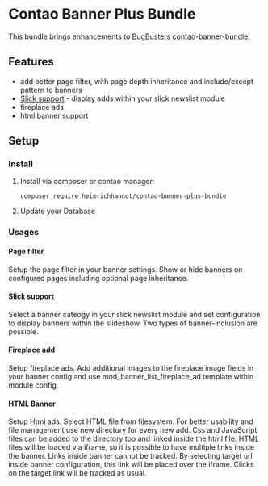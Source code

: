 # Contao Banner Plus Bundle 

This bundle brings enhancements to [BugBusters contao-banner-bundle](https://github.com/BugBuster1701/contao-banner-bundle).

## Features
- add better page filter, with page depth inheritance and include/except pattern to banners
- [Slick support](https://github.com/heimrichhannot/contao-slick-bundle) - display adds within your slick newslist module
- fireplace ads
- html banner support

## Setup

### Install

1. Install via composer or contao manager:
    
    ```
    composer require heimrichhannot/contao-banner-plus-bundle
    ```
    
1. Update your Database

 
### Usages

#### Page filter

Setup the page filter in your banner settings. Show or hide banners on configured pages including optional page inheritance.

#### Slick support

Select a banner cateogy in your slick newslist module and set configuration to display banners within the slideshow. Two types of banner-inclusion are possible.

#### Fireplace add

Setup fireplace ads. Add additional images to the fireplace image fields in your banner config and use mod_banner_list_fireplace_ad template within module config.

#### HTML Banner

Setup Html ads. Select HTML file from filesystem. For better usability and file management use new directory for every new add. Css and JavaScript files can be added to the directory too and linked inside the html file.
HTML files will be loaded via iframe, so it is possible to have multiple links inside the banner. Links inside banner cannot be tracked. By selecting target url inside banner configuration, this link will be placed over the iframe. Clicks on the target link will be tracked as usual. 



